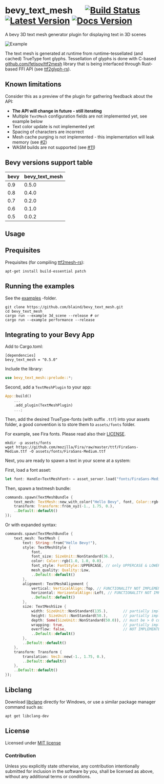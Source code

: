 # bevy_text_mesh &emsp; [![Build Status]][actions] [![Latest Version]][crates.io] [![Docs Version]][docs]

[build status]: https://img.shields.io/github/workflow/status/blaind/bevy_text_mesh/test
[actions]: https://github.com/blaind/bevy_text_mesh/actions?query=branch%3Amain
[latest version]: https://img.shields.io/crates/v/bevy_text_mesh.svg
[crates.io]: https://crates.io/crates/bevy_text_mesh
[docs version]: https://docs.rs/bevy_text_mesh/badge.svg
[docs]: https://docs.rs/bevy_text_mesh

A bevy 3D text mesh generator plugin for displaying text in 3D scenes

![Example](docs/highlight.webp)

The text mesh is generated at runtime from runtime-tessellated (and cached) TrueType font glyphs. Tessellation of glyphs is done with C-based [github.com/fetisov/ttf2mesh](https://github.com/fetisov/ttf2mesh/) library that is being interfaced through Rust-based FFI API (see [ttf2glyph-rs](https://crates.io/crates/ttf2mesh)).

## Known limitations

Consider this as a preview of the plugin for gathering feedback about the API:

- **The API will change in future - still iterating**
- Multiple `TextMesh` configuration fields are not implemented yet, see example below
- Text color update is not implemented yet
- Spacing of characters are incorrect
- Mesh cache purging is not implemented - this implementation will leak memory (see [#2](https://github.com/blaind/bevy_text_mesh/issues/2))
- WASM builds are not supported (see [#11](https://github.com/blaind/bevy_text_mesh/issues/11))

## Bevy versions support table

| bevy | bevy_text_mesh |
| ---- | -------------- |
| 0.9  | 0.5.0          |
| 0.8  | 0.4.0          |
| 0.7  | 0.2.0          |
| 0.6  | 0.1.0          |
| 0.5  | 0.0.2          |

## Usage

## Prequisites

Prequisites (for compiling [ttf2mesh-rs](https://crates.io/crates/ttf2mesh)):

    apt-get install build-essential patch

## Running the examples

See the [examples](/examples) -folder.

```
git clone https://github.com/blaind/bevy_text_mesh.git
cd bevy_text_mesh
cargo run --example 3d_scene --release # or
cargo run --example performance --release
```

## Integrating to your Bevy App

Add to Cargo.toml:

```
[dependencies]
bevy_text_mesh = "0.5.0"
```

Include the library:

```rust
use bevy_text_mesh::prelude::*;
```

Second, add a `TextMeshPlugin` to your app:

```rust
App::build()
    ...
    .add_plugin(TextMeshPlugin)
    ...;
```

Then, add the desired TrueType-fonts (with suffix `.ttf`) into your assets folder, a good convention is to store them to `assets/fonts` folder.

For example, see Fira fonts. Please read also their [LICENSE](https://github.com/mozilla/Fira/blob/master/LICENSE).

    mkdir -p assets/fonts
    wget https://github.com/mozilla/Fira/raw/master/ttf/FiraSans-Medium.ttf -O assets/fonts/FiraSans-Medium.ttf

Next, you are ready to spawn a text in your scene at a system:

First, load a font asset:

```rust
let font: Handle<TextMeshFont> = asset_server.load("fonts/FiraSans-Medium.ttf#mesh");
```

Then, spawn a textmesh bundle:

```rust
commands.spawn(TextMeshBundle {
    text_mesh: TextMesh::new_with_color("Hello Bevy", font, Color::rgb(1., 1., 0.)),
    transform: Transform::from_xyz(-1., 1.75, 0.),
    ..Default::default()
});
```

Or with expanded syntax:

```rust
commands.spawn(TextMeshBundle {
    text_mesh: TextMesh {
        text: String::from("Hello Bevy!"),
        style: TextMeshStyle {
            font,
            font_size: SizeUnit::NonStandard(36.),
            color: Color::rgb(1.0, 1.0, 0.0),
            font_style: FontStyle::UPPERCASE, // only UPPERCASE & LOWERCASE implemented currently
            mesh_quality: Quality::Low,
            ..Default::default()
        },
        alignment: TextMeshAlignment {
            vertical: VerticalAlign::Top, // FUNCTIONALITY NOT IMPLEMENTED YET - NO EFFECT
            horizontal: HorizontalAlign::Left, // FUNCTIONALITY NOT IMPLEMENTED YET - NO EFFECT
            ..Default::default()
        },
        size: TextMeshSize {
            width: SizeUnit::NonStandard(135.),       // partially implemented
            height: SizeUnit::NonStandard(50.),       // partially implemented
            depth: Some(SizeUnit::NonStandard(50.0)), // must be > 0 currently, 2d mesh not supported yet
            wrapping: true,                           // partially implemented
            overflow: false,                          // NOT IMPLEMENTED YET
            ..Default::default()
        },
        ..Default::default()
    },
    transform: Transform {
        translation: Vec3::new(-1., 1.75, 0.),
        ..Default::default()
    },
    ..Default::default()
});
```

## Libclang

Download <a href="https://releases.llvm.org/download.html">libclang</a> directly for Windows, or use a similar package manager command such as:

``apt get libclang-dev``

## License

Licensed under <a href="LICENSE">MIT license</a>

### Contribution

Unless you explicitly state otherwise, any contribution intentionally submitted
for inclusion in the software by you, shall be licensed as above, without any additional terms or conditions.
